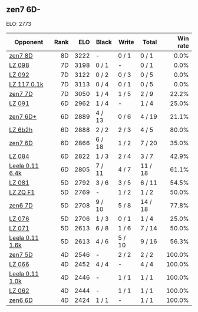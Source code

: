 ## zen7 6D- ##

ELO: 2773

Opponent | Rank | ELO | Black | Write | Total | Win rate
---------|-----:|----:|-------|-------|-------|-------:
[zen7 8D](zen7%208D.md) | 8D | 3222 | - | 0 / 1 | 0 / 1 | 0.0%
[LZ 098](LZ%20098.md) | 7D | 3198 | 0 / 1 | - | 0 / 1 | 0.0%
[LZ 092](LZ%20092.md) | 7D | 3122 | 0 / 2 | 0 / 3 | 0 / 5 | 0.0%
[LZ 117 0.1k](LZ%20117%200.1k.md) | 7D | 3113 | 0 / 4 | 0 / 1 | 0 / 5 | 0.0%
[zen7 7D](zen7%207D.md) | 7D | 3050 | 1 / 4 | 1 / 5 | 2 / 9 | 22.2%
[LZ 091](LZ%20091.md) | 6D | 2962 | 1 / 4 | - | 1 / 4 | 25.0%
[zen7 6D+](zen7%206D+.md) | 6D | 2889 | 4 / 13 | 0 / 6 | 4 / 19 | 21.1%
[LZ 6b2h](LZ%206b2h.md) | 6D | 2888 | 2 / 2 | 2 / 3 | 4 / 5 | 80.0%
[zen7 6D](zen7%206D.md) | 6D | 2866 | 6 / 18 | 1 / 2 | 7 / 20 | 35.0%
[LZ 084](LZ%20084.md) | 6D | 2822 | 1 / 3 | 2 / 4 | 3 / 7 | 42.9%
[Leela 0.11 6.4k](Leela%200.11%206.4k.md) | 6D | 2805 | 7 / 11 | 4 / 7 | 11 / 18 | 61.1%
[LZ 081](LZ%20081.md) | 5D | 2792 | 3 / 6 | 3 / 5 | 6 / 11 | 54.5%
[LZ ZQ F1](LZ%20ZQ%20F1.md) | 5D | 2769 | - | 1 / 2 | 1 / 2 | 50.0%
[zen6 7D](zen6%207D.md) | 5D | 2708 | 9 / 10 | 5 / 8 | 14 / 18 | 77.8%
[LZ 076](LZ%20076.md) | 5D | 2706 | 1 / 3 | 0 / 1 | 1 / 4 | 25.0%
[LZ 071](LZ%20071.md) | 5D | 2613 | 6 / 8 | 1 / 6 | 7 / 14 | 50.0%
[Leela 0.11 1.6k](Leela%200.11%201.6k.md) | 5D | 2613 | 4 / 6 | 5 / 10 | 9 / 16 | 56.3%
[zen7 5D](zen7%205D.md) | 4D | 2546 | - | 2 / 2 | 2 / 2 | 100.0%
[LZ 066](LZ%20066.md) | 4D | 2452 | 4 / 4 | - | 4 / 4 | 100.0%
[Leela 0.11 1.0k](Leela%200.11%201.0k.md) | 4D | 2446 | - | 1 / 1 | 1 / 1 | 100.0%
[LZ 062](LZ%20062.md) | 4D | 2444 | - | 1 / 1 | 1 / 1 | 100.0%
[zen6 6D](zen6%206D.md) | 4D | 2424 | 1 / 1 | - | 1 / 1 | 100.0%
